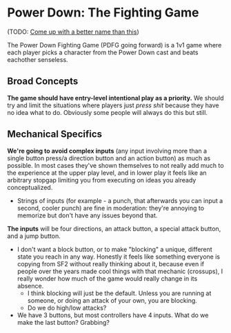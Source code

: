 # Power Down: The Fighting Game

(TODO: [Come up with a better name than this](/concept/name_ideas))

The Power Down Fighting Game (PDFG going forward) is a 1v1 game where each player picks a character from the Power Down cast and beats eachother senseless.

## Broad Concepts

**The game should have entry-level intentional play as a priority.** We should try and limit the situations where players just *press shit* because they have no idea what to do. Obviously some people will always do this but still.

## Mechanical Specifics

**We're going to avoid complex inputs** (any input involving more than a single button press/a direction button and an action button) as much as possible. In most cases they've shown themselves to not really add much to the experience at the upper play level, and in lower play it feels like an arbitrary stopgap limiting you from executing on ideas you already conceptualized.

- Strings of inputs (for example - a punch, that afterwards you can input a second, cooler punch) are fine in moderation: they're annoying to memorize but don't have any issues beyond that.

**The inputs** will be four directions, an attack button, a special attack button, and a jump button.

- I don't want a block button, or to make "blocking" a unique, different state you reach in any way. Honestly it feels like something everyone is copying from SF2 without really thinking about it, because even if people over the years made cool things with that mechanic (crossups), I really wonder how much of the game would really change in its absence.
  - I think blocking will just be the default. Unless you are running at someone, or doing an attack of your own, you are blocking.
  - Do we do high/low attacks?
- We have 3 buttons, but most controllers have 4 inputs. What do we make the last button? Grabbing?
